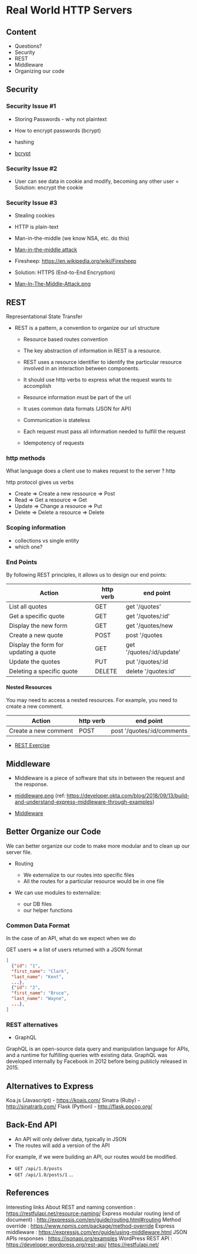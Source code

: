 # Real World HTTP Servers

## Content

- Questions?
- Security
- REST
- Middleware
- Organizing our code

## Security

### Security Issue #1

- Storing Passwords - why not plaintext
- How to encrypt passwords (bcrypt)
- hashing

- [bcrypt](./images/bcrypt.jpg)

### Security Issue #2

- User can see data in cookie and modify, becoming any other user
  = Solution: encrypt the cookie

### Security Issue #3

- Stealing cookies
- HTTP is plain-text
- Man-in-the-middle (we know NSA, etc. do this)
- [Man-in-the-middle attack](./images/Man-In-The-Middle-Attack.png)
- Firesheep: https://en.wikipedia.org/wiki/Firesheep
- Solution: HTTPS (End-to-End Encryption)

- [Man-In-The-Middle-Attack.png](./Man-In-The-Middle-Attack.png)

## REST

Representational State Transfer

- REST is a pattern, a convention to organize our url structure

  - Resource based routes convention

  - The key abstraction of information in REST is a resource.

  - REST uses a resource identifier to identify the particular resource involved in an interaction between components.

  - It should use http verbs to express what the request wants to accomplish
  - Resource information must be part of the url
  - It uses common data formats (JSON for API)
  - Communication is stateless
  - Each request must pass all information needed to fulfill the request
  - Idempotency of requests

### http methods

What language does a client use to makes request to the server ? http

http protocol gives us verbs

- Create => Create a new ressource => Post
- Read => Get a resource => Get
- Update => Change a resource => Put
- Delete => Delete a resource => Delete

### Scoping information

- collections vs single entity
- which one?

### End Points

By following REST principles, it allows us to design our end points:

| Action                                | http verb | end point                |
| ------------------------------------- | --------- | ------------------------ |
| List all quotes                       | GET       | get '/quotes'            |
| Get a specific quote                  | GET       | get '/quotes/:id'        |
| Display the new form                  | GET       | get '/quotes/new         |
| Create a new quote                    | POST      | post '/quotes            |
| Display the form for updating a quote | GET       | get '/quotes/:id/update' |
| Update the quotes                     | PUT       | put '/quotes/:id         |
| Deleting a specific quote             | DELETE    | delete '/quotes:id'      |

#### Nested Resources

You may need to access a nested resources. For example, you need to create a new comment.

| Action               | http verb | end point                  |
| -------------------- | --------- | -------------------------- |
| Create a new comment | POST      | post '/quotes/:id/comments |

- [REST Exercise](https://gist.github.com/DominicTremblay/941afbe1295ec666d3539d448df7c776)

## Middleware

- Middleware is a piece of software that sits in between the request and the response.
- [middleware.png](./middleware.png)
(ref: https://developer.okta.com/blog/2018/09/13/build-and-understand-express-middleware-through-examples)


- [Middleware](./images/middleware.png)

## Better Organize our Code

We can better organize our code to make more modular and to clean up our server file.

- Routing

  - We externalize to our routes into specific files
  - All the routes for a particular resource would be in one file

- We can use modules to externalize:

  - our DB files
  - our helper functions

### Common Data Format

In the case of an API, what do we expect when we do

GET users => a list of users returned with a JSON format

```json
[
  {"id": "1",
  "first_name": "Clark",
  "last_name": "Kent",
  ...},
  {"id": "2",
  "first_name": "Bruce",
  "last_name": "Wayne",
  ...},
]
```

### REST alternatives

- GraphQL

GraphQL is an open-source data query and manipulation language for APIs, and a runtime for fulfilling queries with existing data. GraphQL was developed internally by Facebook in 2012 before being publicly released in 2015.

## Alternatives to Express

Koa.js (Javascript) - https://koajs.com/
Sinatra (Ruby) - http://sinatrarb.com/
Flask (Python) - http://flask.pocoo.org/

## Back-End API

- An API will only deliver data, typically in JSON
- The routes will add a version of the API

For example, if we were building an API, our routes would be modified.

- `GET /api/1.0/posts`
- `GET /api/1.0/posts/1`
  ...

## References

Interesting links
About REST and naming convention : https://restfulapi.net/resource-naming/
Express modular routing (end of document) : http://expressjs.com/en/guide/routing.html#routing
Method override : https://www.npmjs.com/package/method-override
Express middleware : https://expressjs.com/en/guide/using-middleware.html
JSON APIs responses : https://jsonapi.org/examples
WordPress REST API : https://developer.wordpress.org/rest-api/
https://restfulapi.net/
